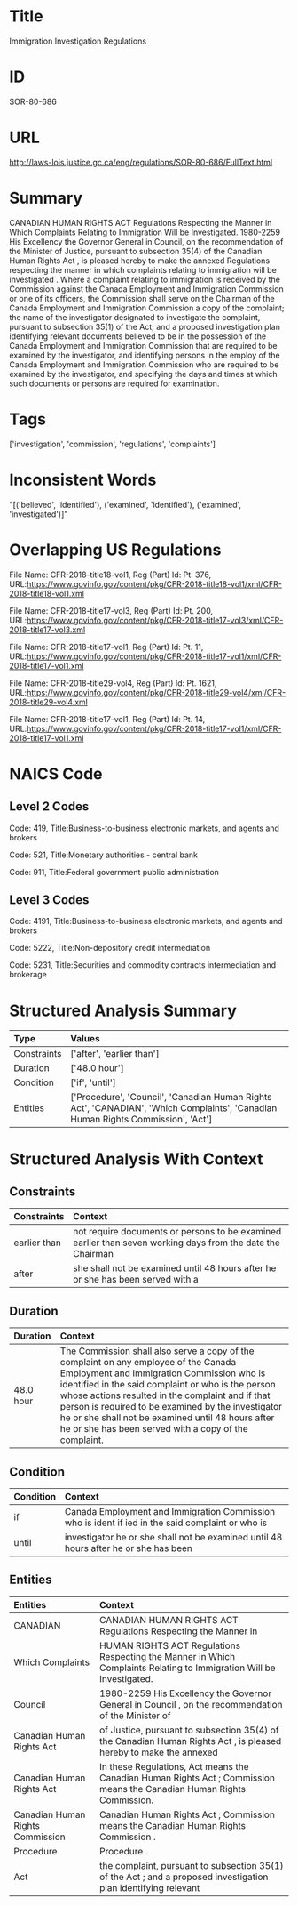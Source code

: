 # Title
Immigration Investigation Regulations


# ID
SOR-80-686

# URL
http://laws-lois.justice.gc.ca/eng/regulations/SOR-80-686/FullText.html


# Summary
CANADIAN HUMAN RIGHTS ACT Regulations Respecting the Manner in Which Complaints Relating to Immigration Will be Investigated.
1980-2259 His Excellency the Governor General in Council, on the recommendation of the Minister of Justice, pursuant to subsection 35(4) of the  Canadian Human Rights Act , is pleased hereby to make the annexed  Regulations respecting the manner in which complaints relating to immigration will be investigated .
Where a complaint relating to immigration is received by the Commission against the Canada Employment and Immigration Commission or one of its officers, the Commission shall serve on the Chairman of the Canada Employment and Immigration Commission a copy of the complaint; the name of the investigator designated to investigate the complaint, pursuant to subsection 35(1) of the Act; and a proposed investigation plan identifying relevant documents believed to be in the possession of the Canada Employment and Immigration Commission that are required to be examined by the investigator, and identifying persons in the employ of the Canada Employment and Immigration Commission who are required to be examined by the investigator, and specifying the days and times at which such documents or persons are required for examination.


# Tags
['investigation', 'commission', 'regulations', 'complaints']


# Inconsistent Words
"[('believed', 'identified'), ('examined', 'identified'), ('examined', 'investigated')]"


# Overlapping US Regulations
File Name: CFR-2018-title18-vol1, Reg (Part) Id: Pt. 376, URL:https://www.govinfo.gov/content/pkg/CFR-2018-title18-vol1/xml/CFR-2018-title18-vol1.xml

File Name: CFR-2018-title17-vol3, Reg (Part) Id: Pt. 200, URL:https://www.govinfo.gov/content/pkg/CFR-2018-title17-vol3/xml/CFR-2018-title17-vol3.xml

File Name: CFR-2018-title17-vol1, Reg (Part) Id: Pt. 11, URL:https://www.govinfo.gov/content/pkg/CFR-2018-title17-vol1/xml/CFR-2018-title17-vol1.xml

File Name: CFR-2018-title29-vol4, Reg (Part) Id: Pt. 1621, URL:https://www.govinfo.gov/content/pkg/CFR-2018-title29-vol4/xml/CFR-2018-title29-vol4.xml

File Name: CFR-2018-title17-vol1, Reg (Part) Id: Pt. 14, URL:https://www.govinfo.gov/content/pkg/CFR-2018-title17-vol1/xml/CFR-2018-title17-vol1.xml




# NAICS Code
## Level 2 Codes
Code: 419, Title:Business-to-business electronic markets, and agents and brokers

Code: 521, Title:Monetary authorities - central bank

Code: 911, Title:Federal government public administration




## Level 3 Codes
Code: 4191, Title:Business-to-business electronic markets, and agents and brokers

Code: 5222, Title:Non-depository credit intermediation

Code: 5231, Title:Securities and commodity contracts intermediation and brokerage







# Structured Analysis Summary
| Type        | Values                                                                                                                           |
|:------------|:---------------------------------------------------------------------------------------------------------------------------------|
| Constraints | ['after', 'earlier than']                                                                                                        |
| Duration    | ['48.0 hour']                                                                                                                    |
| Condition   | ['if', 'until']                                                                                                                  |
| Entities    | ['Procedure', 'Council', 'Canadian Human Rights Act', 'CANADIAN', 'Which Complaints', 'Canadian Human Rights Commission', 'Act'] |


# Structured Analysis With Context
 


## Constraints
| Constraints   | Context                                                                                                    |
|:--------------|:-----------------------------------------------------------------------------------------------------------|
| earlier than  | not require documents or persons to be examined earlier than seven working days from the date the Chairman |
| after         | she shall not be examined until 48 hours after he or she has been served with a                            |


## Duration
| Duration   | Context                                                                                                                                                                                                                                                                                                                                                                                                         |
|:-----------|:----------------------------------------------------------------------------------------------------------------------------------------------------------------------------------------------------------------------------------------------------------------------------------------------------------------------------------------------------------------------------------------------------------------|
| 48.0 hour  | The Commission shall also serve a copy of the complaint on any employee of the Canada Employment and Immigration Commission who is identified in the said complaint or who is the person whose actions resulted in the complaint and if that person is required to be examined by the investigator he or she shall not be examined until 48 hours after he or she has been served with a copy of the complaint. |


## Condition
| Condition   | Context                                                                                          |
|:------------|:-------------------------------------------------------------------------------------------------|
| if          | Canada Employment and Immigration Commission who is ident if ied in the said complaint or who is |
| until       | investigator he or she shall not be examined until 48 hours after he or she has been             |


## Entities
| Entities                         | Context                                                                                                                     |
|:---------------------------------|:----------------------------------------------------------------------------------------------------------------------------|
| CANADIAN                         | CANADIAN HUMAN RIGHTS ACT Regulations Respecting the Manner in                                                              |
| Which Complaints                 | HUMAN RIGHTS ACT Regulations Respecting the Manner in Which Complaints  Relating to Immigration Will be Investigated.       |
| Council                          | 1980-2259 His Excellency the Governor General in  Council , on the recommendation of the Minister of                        |
| Canadian Human Rights Act        | of Justice, pursuant to subsection 35(4) of the Canadian Human Rights Act , is pleased hereby to make the annexed           |
| Canadian Human Rights Act        | In these Regulations, Act  means the   Canadian Human Rights Act  ; Commission  means the Canadian Human Rights Commission. |
| Canadian Human Rights Commission | Canadian Human Rights Act ; Commission means the Canadian Human Rights Commission .                                         |
| Procedure                        | Procedure .                                                                                                                 |
| Act                              | the complaint, pursuant to subsection 35(1) of the Act ; and a proposed investigation plan identifying relevant             |


